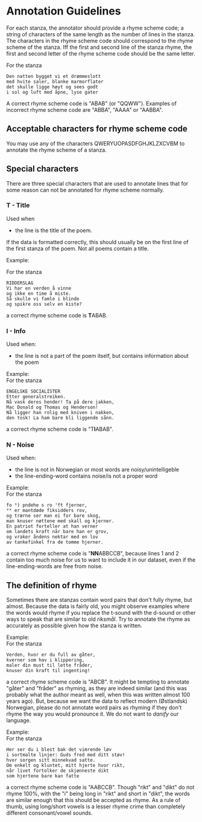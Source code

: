 # Annotation Guidelines

For each stanza, the annotator should provide a rhyme scheme code; a string of characters of the same length as the number of lines in the stanza.
The characters in the rhyme scheme code should correspond to the rhyme scheme of the stanza. 
Iff the first and second line of the stanza rhyme, the first and second letter of the rhyme scheme code should be the same letter.

For the stanza  
```
Den natten bygget vi et drømmeslott
med hvite saler, blanke marmorflater 
det skulle ligge høyt og sees godt
i sol og luft med åpne, lyse gater
```
A correct rhyme scheme code is "ABAB" (or "QQWW"). Examples of incorrect rhyme scheme code are "ABBA", "AAAA" or "AABBA". 

## Acceptable characters for rhyme scheme code
You may use any of the characters QWERYUOPASDFGHJKLZXCVBM to annotate the rhyme scheme of a stanza.  

## Special characters
There are three special characters that are used to annotate lines that for some reason can not be annotated for rhyme scheme normally.

### T - Title
Used when 
* the line is the title of the poem.  

If the data is formatted correctly, this should usually be on the first line of the first stanza of the poem. Not all poems contain a title.

Example:

For the stanza  
```
RIDDERSLAG
Vi har en verden å vinne
og ikke en time å miste.
Så skulle vi famle i blinde
og spikre oss selv en kiste?
```
a correct rhyme scheme code is **T**ABAB.

### I - Info
Used when:
* the line is not a part of the poem itself, but contains information about the poem

Example:  
For the stanza  
```
ENGELSKE SOCIALISTER
Etter generalstreiken.
Nå vask deres hender! Ta på dere jakken,
Mac Donald og Thomas og Henderson!
Nå ligger han rolig med kniven i nakken,
den tosk! La ham bare bli liggende sånn.
```
a correct rhyme scheme code is "T**I**ABAB".

### N - Noise 
Used when:
* the line is not in Norwegian or most words are noisy/unintelligeble
* the line-ending-word contains noise/is not a proper word

Example:   
For the stanza 
```
fo ⁶) pndehe s ro ⁷ft fjerner,
⁸⁸ er mantdøde fiksidders rov,
og trærne ser man ei for bare skog,
man knuser nøttene med skall og kjerner.
En patriot forteller at han verner
om landets kraft når bare han er grov,
og vraker åndens nektar med en lov
av tankefinkel fra de tomme hjerner.
```
a correct rhyme scheme code is "**NN**ABBCCB", because lines 1 and 2 contain too much noise for us to want to include it in our dataset, 
even if the line-ending-words are free from noise.



## The definition of rhyme
Sometimes there are stanzas contain word pairs that don't fully rhyme, but almost. Because the data is fairly old, you might observe examples where the words would rhyme if you replace the t-sound with the d-sound or other ways to speak that are similar to old *riksmål*. Try to annotate the rhyme as accurately as possible given how the stanza is written. 

Example:  
For the stanza
```
Verden, hvor er du full av gåter,                                
kverner som hav i klippering,                                    
maler din must til lette fråder,                                 
knuser din kraft til ingenting!
```
a correct rhyme scheme code is "ABCB". It might be tempting to annotate "gåter" and "fråder" as rhyming, as they are indeed similar (and this was probably what the author meant as well, when this was written almost 100 years ago). But, because we want the data to reflect modern (Østlandsk) Norwegian, please do not annotate word pairs as rhyming if they don't rhyme the way you would pronounce it. We do not want to *danify* our language. 

Example:  
For the stanza
```
Her ser du i blest bak det vimrende løv
i sortmalte linjer: Guds fred med ditt støv!
hvor sorgen sitt minnekvad satte.
Om enkelt og kluntet, mitt hjerte hvor rikt,
når livet fortolker de skjønneste dikt
som hjertene bare kan fatte
```
a correct rhyme scheme code is "AABCCB". Though "rikt" and "dikt" do not rhyme 100%, with the "i" being long in "rikt" and short in "dikt", the words are similar enough that this should be accepted as rhyme. As a rule of thumb, using long/short vowels is a lesser rhyme crime than completely different consonant/vowel sounds.
